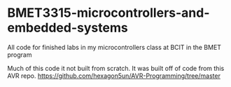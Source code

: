 # BMET3315-microcontrollers-and-embedded-systems
All code for finished labs in my microcontrollers class at BCIT in the BMET program

Much of this code it not built from scratch. It was built off of code from this AVR repo.
https://github.com/hexagon5un/AVR-Programming/tree/master
